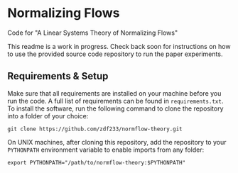 # Normalizing Flows
Code for "A Linear Systems Theory of Normalizing Flows"

This readme is a work in progress. Check back soon for instructions on how to use the provided source code repository to run the paper experiments.

## Requirements & Setup
Make sure that all requirements are installed on your machine before you run the code. A full list of requirements can be found in `requirements.txt`. To install the software, run the following command to clone the repository into a folder of your choice:
```
git clone https://github.com/zdf233/normflow-theory.git
```
On UNIX machines, after cloning this repository, add the repository to your `PYTHONPATH` environment variable to enable imports from any folder:
```
export PYTHONPATH="/path/to/normflow-theory:$PYTHONPATH"
```